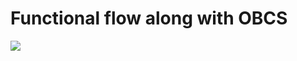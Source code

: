# Functional flow along with OBCS
<img src="https://www.upsieutoc.com/images/2019/07/23/Untitled-Diagram-2.png">
